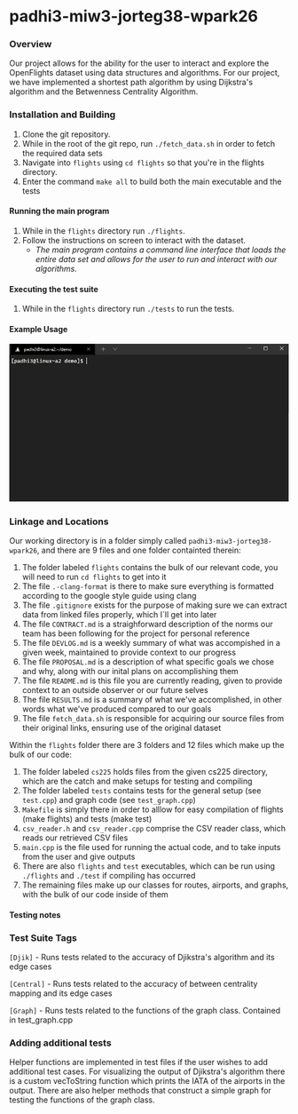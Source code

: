 # padhi3-miw3-jorteg38-wpark26

### Overview
Our project allows for the ability for the user to interact and explore the OpenFlights dataset using data structures and algorithms. For our project, we have implemented a shortest path algorithm by using Dijkstra's algorithm and the Betwenness Centrality Algorithm.

### Installation and Building

1. Clone the git repository.
2. While in the root of the git repo, run `./fetch_data.sh` in order to fetch the required data sets
3. Navigate into `flights` using `cd flights` so that you're in the flights directory.
3. Enter the command `make all` to build both the main executable and the tests

#### Running the main program
1. While in the `flights` directory run `./flights`.
2. Follow the instructions on screen to interact with the dataset.
    - *The main program contains a command line interface that loads the entire data set and allows for the user to run and interact with our algorithms.*

#### Executing the test suite
1. While in the `flights` directory run `./tests` to run the tests.

#### Example Usage
![](assets/usage_demo.gif)
### Linkage and Locations

Our working directory is in a folder simply called `padhi3-miw3-jorteg38-wpark26`, and there are 9 files and one folder containted therein:
1. The folder labeled `flights` contains the bulk of our relevant code, you will need to run `cd flights` to get into it
2. The file `.-clang-format` is there to make sure everything is formatted according to the google style guide using clang
3. The file `.gitignore` exists for the purpose of making sure we can extract data from linked files properly, which I`ll get into later
4. The file `CONTRACT.md` is a straighforward description of the norms our team has been following for the project for personal reference
5. The file `DEVLOG.md` is a weekly summary of what was accompished in a given week, maintained to provide context to our progress
6. The file `PROPOSAL.md` is a description of what specific goals we chose and why, along with our inital plans on accomplishing them
7. The file `README.md` is this file you are currently reading, given to provide context to an outside observer or our future selves
8. The file `RESULTS.md` is a summary of what we've accomplished, in other words what we've produced compared to our goals
9. The file `fetch_data.sh` is responsible for acquiring our source files from their original links, ensuring use of the original dataset

Within the `flights` folder there are 3 folders and 12 files which make up the bulk of our code:
1. The folder labeled `cs225` holds files from the given cs225 directory, which are the catch and make setups for testing and compiling
2. The folder labeled `tests` contains tests for the general setup (see `test.cpp`) and graph code (see `test_graph.cpp`)
3. `Makefile` is simply there in order to alllow for easy compilation of flights (make flights) and tests (make test)
4. `csv_reader.h` and `csv_reader.cpp` comprise the CSV reader class, which reads our retrieved CSV files
5. `main.cpp` is the file used for running the actual code, and to take inputs from the user and give outputs
6. There are also `flights` and `test` executables, which can be run using `./flights` and `./test` if compiling has occurred
7. The remaining files make up our classes for routes, airports, and graphs, with the bulk of our code inside of them

#### Testing notes
### Test Suite Tags
`[Djik]` - Runs tests related to the accuracy of Djikstra's algorithm and its edge cases

`[Central]` - Runs tests related to the accuracy of between centrality mapping and its edge cases

`[Graph]` - Runs tests related to the functions of the graph class. Contained in test_graph.cpp

### Adding additional tests
Helper functions are implemented in test files if the user wishes to add additional test cases. For visualizing the output of Djikstra's algorithm there is a custom vecToString function which prints the IATA of the airports in the output. There are also helper methods that construct a simple graph for testing the functions of the graph class. 
